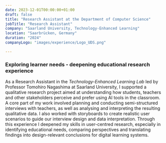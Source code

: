 ```yaml
---
date: 2023-12-01T00:00:00+01:00
draft: false
title: "Research Assistant at the Department of Computer Science"
jobTitle: "Research Assistant"
company: "Saarland University, Technology-Enhanced Learning"
location: "Saarbrücken, Germany"
duration: "2024"
companyLogo: "images/experience/Logo_UDS.png"

---
```

### Exploring learner needs - deepening educational research experience

As a Research Assistant in the *Technology-Enhanced Learning Lab* led by Professor Tomohiro Nagashima at Saarland University, I supported a qualitative research project aimed at understanding how students, teachers and other stakeholders perceive and prefer using AI tools in the classroom. A core part of my work involved planning and conducting semi-structured interviews with teachers, as well as analysing and interpreting the resulting qualitative data. I also worked with storyboards to create realistic user scenarios to guide our interview design and data interpretation. Through this experience I deepened my skills in user-centred research, especially in identifying educational needs, comparing perspectives and translating findings into design-relevant conclusions for digital learning systems.